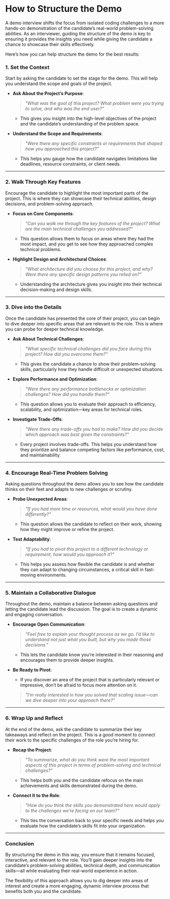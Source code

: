 # How to Structure the Demo

A demo interview shifts the focus from isolated coding challenges to a more hands-on demonstration of the candidate’s real-world problem-solving abilities. As an interviewer, guiding the structure of the demo is key to ensuring it provides the insights you need while giving the candidate a chance to showcase their skills effectively.

Here’s how you can help structure the demo for the best results:

### 1. Set the Context

Start by asking the candidate to set the stage for the demo. This will help you understand the scope and goals of the project.

- **Ask About the Project’s Purpose**: 
   > _"What was the goal of this project? What problem were you trying to solve, and who was the end user?"_
   - This gives you insight into the high-level objectives of the project and the candidate’s understanding of the problem space.

- **Understand the Scope and Requirements**: 
   > _"Were there any specific constraints or requirements that shaped how you approached this project?"_
   - This helps you gauge how the candidate navigates limitations like deadlines, resource constraints, or client needs.

---

### 2. Walk Through Key Features

Encourage the candidate to highlight the most important parts of the project. This is where they can showcase their technical abilities, design decisions, and problem-solving approach.

- **Focus on Core Components**:
   > _"Can you walk me through the key features of the project? What are the main technical challenges you addressed?"_
   - This question allows them to focus on areas where they had the most impact, and you get to see how they approached complex technical problems.

- **Highlight Design and Architectural Choices**:
   > _"What architecture did you choose for this project, and why? Were there any specific design patterns you relied on?"_
   - Understanding the architecture gives you insight into their technical decision-making and design skills.

---

### 3. Dive into the Details

Once the candidate has presented the core of their project, you can begin to dive deeper into specific areas that are relevant to the role. This is where you can probe for deeper technical knowledge.

- **Ask About Technical Challenges**:
   > _"What specific technical challenges did you face during this project? How did you overcome them?"_
   - This gives the candidate a chance to show their problem-solving skills, particularly how they handle difficult or unexpected situations.

- **Explore Performance and Optimization**:
   > _"Were there any performance bottlenecks or optimization challenges? How did you handle them?"_
   - This question allows you to evaluate their approach to efficiency, scalability, and optimization—key areas for technical roles.

- **Investigate Trade-Offs**:
   > _"Were there any trade-offs you had to make? How did you decide which approach was best given the constraints?"_
   - Every project involves trade-offs. This helps you understand how they prioritize and balance competing factors like performance, cost, and maintainability.

---

### 4. Encourage Real-Time Problem Solving

Asking questions throughout the demo allows you to see how the candidate thinks on their feet and adapts to new challenges or scrutiny.

- **Probe Unexpected Areas**:
   > _"If you had more time or resources, what would you have done differently?"_
   - This question allows the candidate to reflect on their work, showing how they might improve or refine the project.

- **Test Adaptability**:
   > _"If you had to pivot this project to a different technology or requirement, how would you approach it?"_
   - This helps you assess how flexible the candidate is and whether they can adapt to changing circumstances, a critical skill in fast-moving environments.

---

### 5. Maintain a Collaborative Dialogue

Throughout the demo, maintain a balance between asking questions and letting the candidate lead the discussion. The goal is to create a dynamic and engaging conversation.

- **Encourage Open Communication**:
   > _"Feel free to explain your thought process as we go. I’d like to understand not just what you built, but why you made those decisions."_
   - This lets the candidate know you’re interested in their reasoning and encourages them to provide deeper insights.

- **Be Ready to Pivot**:
   - If you discover an area of the project that is particularly relevant or impressive, don’t be afraid to focus more attention on it.
   > _"I’m really interested in how you solved that scaling issue—can we dive deeper into your approach there?"_

---

### 6. Wrap Up and Reflect

At the end of the demo, ask the candidate to summarize their key takeaways and reflect on the project. This is a good moment to connect their work to the specific challenges of the role you’re hiring for.

- **Recap the Project**:
   > _"To summarize, what do you think were the most important aspects of this project in terms of problem-solving and technical challenges?"_
   - This helps both you and the candidate refocus on the main achievements and skills demonstrated during the demo.

- **Connect It to the Role**:
   > _"How do you think the skills you demonstrated here would apply to the challenges we’re facing on our team?"_
   - This ties the conversation back to your specific needs and helps you evaluate how the candidate’s skills fit into your organization.

---

### Conclusion

By structuring the demo in this way, you ensure that it remains focused, interactive, and relevant to the role. You’ll gain deeper insights into the candidate’s problem-solving abilities, technical depth, and communication skills—all while evaluating their real-world experience in action.

The flexibility of this approach allows you to dig deeper into areas of interest and create a more engaging, dynamic interview process that benefits both you and the candidate.
